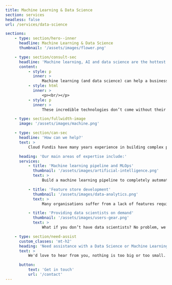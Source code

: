 ```yaml
---
title: Machine Learning & Data Science
section: services
headless: false
url: /services/data-science

sections:
    - type: section/hero--inner
      headline: Machine Learning & Data Science
      thumbnail: '/assets/images/flower.png'

    - type: section/consult-sec
      headline: 'Machine learning, AI and data science are the hottest topics in IT. We can assist you in integrating machine learning, AI and data science into your workflows to improve your business.'
      content:
          - style: p
            inner: >
                Machine learning (and data science) can help a business leapfrog to the front of the pack in their industry. With the advent of unified data platforms and almost limitless compute and storage, companies of all sizes are realising the value of incorporating machine learning and data science into their business practices.
          - style: html
            inner: >
                <p><br/></p>
          - style: p
            inner: >
                These incredible technologies don’t come without their challenges, of course. Data scientists can often spend much of their time wrangling data, struggling with pipelines and generally not doing enough of what they are highly skilled at - data science. We believe data scientists should be enabled to focus their time on the models and developing features to get the best results, not hammering away at the orchestration of their pipelines..'

    - type: section/fullwidth-image
      image: '/assets/images/machine.png'

    - type: section/can-sec
      headline: 'How can we help?'
      text: >
          Cloud Fundis have many years experience in building complex pipelines used for datalakes, as well as pipelines to analyse, train, test and deploy machine learning models into your environment. We understand that it takes a thorough understanding of the software development life cycle (SDLC) and the cloud platform tools and services.

      heading: 'Our main areas of expertise include:'
      services:
          - title: 'Machine learning pipeline and MLOps'
            thumbnail: '/assets/images/artificial-intelligence.png'
            text: >
                Build a machine learning pipeline to completely automate the training, testing and deployment cycle of the machine learning pipeline - whether to provide a real-time inference of the data (perhaps an API that website customers are using to get a prediction) or a batch-processing pipeline. We can engineer a pipeline that is not only fault-tolerant and resilient, but also dynamically scales with your environment, while balancing performance and cost per cycle. We have seasoned engineers on our team who can help your data scientists work with the highest efficiency, ensuring they can deliver on the science part of your data with ease.

          - title: 'Feature store development'
            thumbnail: '/assets/images/data-analytics.png'
            text: >
                Many organisations suffer from a lack of features required for machine learning models. While data is collected and refined in datalakes, data warehouses or databases, these are often discreet data points that bear no correlation to one another in their siloed areas. Certainly data warehouses and datalakes have improved that, but a feature (like whether someone is employed or not and who their employer is) may well be contained in many different silos of the lakes or warehouses. Having that data readily available for use in a machine learning model is part of a feature store. As a forward-thinking business, having machine learning pipelines without features to feed the models, won’t achieve the desired effect. We help businesses build a central feature store that ensures minimal duplication of compute and resources in ongoing feature creation and new feature development. A central feature store ensures adequate governance and oversight of new features, as well as maintaining the quality of features for the whole organisation.

          - title: 'Providing data scientists on demand'
            thumbnail: '/assets/images/users-gear.png'
            text: >
                What if you don’t have data scientists? No problem, we’ve got you covered! We have scientists who work with data every day of their lives. One could say they live data; it’s processing and analysis. Our internationally qualified scientists have a thorough understanding of using data to gain insights, understand statistics and correlations and are well versed in helping you use your data in the most valuable ways, to make informed decisions for your business.

    - type: section/need-assist
      custom_classes: 'mt-h2'
      heading: 'Need assistance with a Data Science or Machine Learning project?'
      text: >
          We'd love to hear from you, nothing is too big or too small.

      button:
          text: 'Get in touch'
          url: '/contact'
---
```

